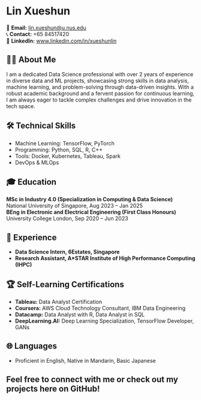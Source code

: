 # Lin Xueshun

📧 **Email:** lin.xueshun@u.nus.edu  
📞 **Contact:** +65 84517420  
🔗 **LinkedIn:** www.linkedin.com/in/xueshunlin

## 👨‍💻 About Me
I am a dedicated Data Science professional with over 2 years of experience in diverse data and ML projects, showcasing strong skills in data analysis, machine learning, and problem-solving through data-driven insights. With a robust academic background and a fervent passion for continuous learning, I am always eager to tackle complex challenges and drive innovation in the tech space.

## 🛠️ Technical Skills
- Machine Learning: TensorFlow, PyTorch
- Programming: Python, SQL, R, C++
- Tools: Docker, Kubernetes, Tableau, Spark
- DevOps & MLOps

## 🎓 Education
**MSc in Industry 4.0 (Specialization in Computing & Data Science)**  
National University of Singapore, Aug 2023 – Jan 2025  
**BEng in Electronic and Electrical Engineering (First Class Honours)**  
University College London, Sep 2020 – Jun 2023

## 💼 Experience
- **Data Science Intern, 6Estates, Singapore**
- **Research Assistant, A*STAR Institute of High Performance Computing (IHPC)**

## 🏆 Self-Learning Certifications
- **Tableau:** Data Analyst Certification
- **Coursera:** AWS Cloud Technology Consultant, IBM Data Engineering
- **Datacamp:** Data Analyst with R, Data Analyst in SQL
- **DeepLearning.AI:** Deep Learning Specialization, TensorFlow Developer, GANs

## 🌐 Languages
- Proficient in English, Native in Mandarin, Basic Japanese

## Feel free to connect with me or check out my projects here on GitHub!
<!--
**xueshunlin/xueshunlin** is a ✨ _special_ ✨ repository because its `README.md` (this file) appears on your GitHub profile.

Here are some ideas to get you started:

- 🔭 I’m currently working on ...
- 🌱 I’m currently learning ...
- 👯 I’m looking to collaborate on ...
- 🤔 I’m looking for help with ...
- 💬 Ask me about ...
- 📫 How to reach me: ...
- 😄 Pronouns: ...
- ⚡ Fun fact: ...
-->
